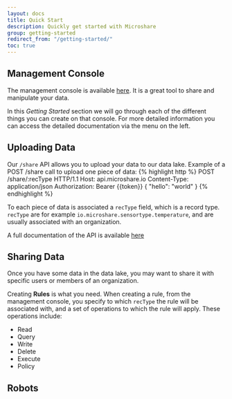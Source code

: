 ```yaml
---
layout: docs
title: Quick Start
description: Quickly get started with Microshare
group: getting-started
redirect_from: "/getting-started/"
toc: true
---
```


## Management Console
The management console is available [here](https://app.microshare.io).
It is a great tool to share and manipulate your data.

In this _Getting Started_ section we will go through each of the different things you can create on that console. For more detailed information you can access the detailed documentation via the menu on the left.

## Uploading Data
Our `/share` API allows you to upload your data to our data lake.
Example of a POST /share call to upload one piece of data:
{% highlight http %}
POST /share/:recType HTTP/1.1
Host: api.microshare.io
Content-Type: application/json
Authorization: Bearer {{token}}
{
  "hello": "world"
}
{% endhighlight %}

To each piece of data is associated a `recType` field, which is a record type. `recType` are for example `io.microshare.sensortype.temperature`, and are usually associated with an organization.

A full documentation of the API is available [here](https://microshare.github.io/docs/0.1/advanced/api-reference/)

## Sharing Data
Once you have some data in the data lake, you may want to share it with specific users or members of an organization.

Creating **Rules** is what you need. When creating a rule, from the management console, you specify to which `recType` the rule will be associated with, and a set of operations to which the rule will apply.
These operations include:
- Read
- Query
- Write
- Delete
- Execute
- Policy


## Robots
